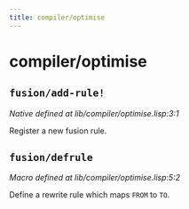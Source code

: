 ```yaml
---
title: compiler/optimise
---
```

# compiler/optimise
## `fusion/add-rule!`
*Native defined at lib/compiler/optimise.lisp:3:1*

Register a new fusion rule.

## `fusion/defrule`
*Macro defined at lib/compiler/optimise.lisp:5:2*

Define a rewrite rule which maps `FROM` to `TO`.

